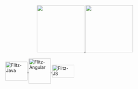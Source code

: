 <div align="center">
  <a href="https://github.com/flitzso">
  <img height="150em" src="https://github-readme-stats.vercel.app/api?username=flitzso&show_icons=true&theme=tokyonight&include_all_commits=true&count_private=true"/>
  <img height="150em" src="https://github-readme-stats.vercel.app/api/top-langs/?username=flitzso&layout=compact&langs_count=7&theme=tokyonight"/>
</div>

  
  <div style="display: inline_block"><br>
  <img align="center" alt="Flitz-Java" height="60" width="70" <img src="https://cdn.jsdelivr.net/gh/devicons/devicon/icons/java/java-original-wordmark.svg" />
    <img align="center" alt="Flitz-Angular" height="80" width="70" src="https://cdn.jsdelivr.net/gh/devicons/devicon/icons/angularjs/angularjs-original-wordmark.svg" />
    <img align="center" alt="Flitz-JS" height="40" width="70" src="https://icongr.am/devicon/javascript-original.svg?size=128&color=currentColor" />
  </div>

  
 
  
 
